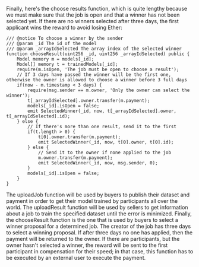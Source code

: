 
Finally, here's the choose results function, which is quite lengthy because we must make sure that the job is open and that a winner has not been selected yet. If there are no winners selected after three days, the first applicant wins the reward to avoid losing Ether:

```
/// @notice To choose a winner by the sender
/// @param _id The id of the model
/// @param _arrayIdSelected The array index of the selected winner
function chooseResult(uint256 _id, uint256 _arrayIdSelected) public {
    Model memory m = models[_id];
    Model[] memory t = trainedModels[_id];
    require(m.isOpen, 'The job must be open to choose a result');
    // If 3 days have passed the winner will be the first one, otherwise the owner is allowed to choose a winner before 3 full days
    if(now - m.timestamp < 3 days) {
        require(msg.sender == m.owner, 'Only the owner can select the winner');
        t[_arrayIdSelected].owner.transfer(m.payment);
        models[_id].isOpen = false;
        emit SelectedWinner(_id, now, t[_arrayIdSelected].owner, t[_arrayIdSelected].id);
    } else {
        // If there's more than one result, send it to the first
        if(t.length > 0) {
            t[0].owner.transfer(m.payment);
            emit SelectedWinner(_id, now, t[0].owner, t[0].id);
        } else {
            // Send it to the owner if none applied to the job
            m.owner.transfer(m.payment);
            emit SelectedWinner(_id, now, msg.sender, 0);
        }
        models[_id].isOpen = false;
    }
}
```

The uploadJob function will be used by buyers to publish their dataset and payment in order to get their model trained by participants all over the world. The uploadResult function will be used by sellers to get information about a job to train the specified dataset until the error is minimized. Finally, the chooseResult function is the one that is used by buyers to select a winner proposal for a determined job. The creator of the job has three days to select a winning proposal. If after three days no one has applied, then the payment will be returned to the owner. If there are participants, but the owner hasn't selected a winner, the reward will be sent to the first participant in compensation for their speed; in that case, this function has to be executed by an external user to execute the payment.
